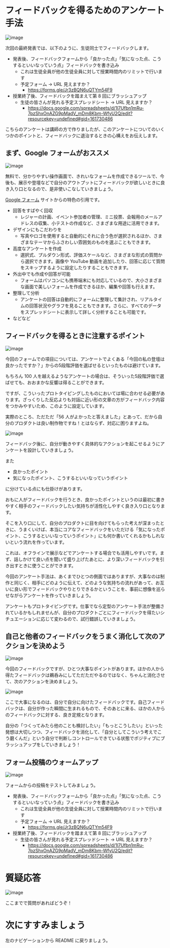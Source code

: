 # フィードバックを得るためのアンケート手法

![image](https://i.gyazo.com/1159ffd1fae17fe948b624657c3888b2.png)

次回の最終発表では、以下のように、生徒同士でフィードバックします。

- 発表後、フィードバックフォームから「良かった点」「気になった点、こうするといいなっていう点」フィードバックを書き込み
  - これは生徒全員が他の生徒全員に対して授業時間内のリミットで行います
  - 予定フォーム → URL 見えますか？
    - https://forms.gle/Jr3zBQN6uQTYm54F9
- 授業終了後、フィードバックを踏まえて第 8 回にブラッシュアップ
    - 生徒の皆さんが見れる予定スプレッドシート → URL 見えますか？
      - https://docs.google.com/spreadsheets/d/1l7Ufbn1mRu-7pzShxOnAZG9pMadV_mDm8Kbm-WfyU2Q/edit?resourcekey=undefined#gid=161730486

こちらのアンケートは講師の方で作りましたが、このアンケートについてのいくつかのポイントと、フィードバックに退治するときの心構えをお伝えします。

## まず、Google フォームがおススメ

![image](https://i.gyazo.com/846221691a1c317ed31b396b58f5beb7.jpg)

無料で、分かりやすい操作画面で、きれいなフォームを作成できるツールで、今後も、展示や登壇などで自分のアウトプットにフィードバックが欲しいときに良き入り口となるので、是非使いこなしていきましょう。

[Google フォーム](https://www.google.com/intl/ja_jp/forms/about/) サイトからの特色の引用です。

- 回答をすばやく回収
  - レジャーの計画、イベント参加者の管理、ミニ投票、会報用のメールアドレスの収集、小テストの作成など、さまざまな用途に活用できます。
- デザインにもこだわりを
  - 写真やロゴを使用すると自動的にそれに合う色が選択されるほか、さまざまなテーマからふさわしい雰囲気のものを選ぶこともできます。
- 高度なアンケートを作成
  - 選択式、プルダウン形式、評価スケールなど、さまざまな形式の質問から選択できます。画像や YouTube 動画を追加したり、回答に応じて質問をスキップするように設定したりすることもできます。
- 外出中でも作成や回答が可能
  - フォームはパソコンにも携帯端末にも対応しているので、大小さまざまな画面で美しいフォームを作成できるほか、編集や回答も行えます。
- 整理して分析
  - アンケートの回答は自動的にフォームに整理して集計され、リアルタイムの回答状況やグラフを見ることもできます。さらに、すべてのデータをスプレッドシートに表示して詳しく分析することも可能です。
- などなど

## フィードバックを得るときに注意するポイント

![image](https://i.gyazo.com/90b3db6d4436ddf34310fb6627eef4bc.png)

今回のフォームでの項目については、アンケートでよくある「今回の私の登壇は良かったですか？」からの5段階評価を選ばせるといったものは避けています。

もちろん 100 人を越えるようなアンケートの場合は、そういった5段階評価で選ばせても、おおまかな反響は得ることができます。

ですが、こういったプロトタイピングしたものにおいては場に合わせる必要があります。ざっくりした反応よりも対話に近い形の文章の方がフィードバック内容をつかみやすいため、このように設定しています。

実際のところ、ただただ「56 人がよかったと答えました」とあって、だから自分のプロダクトは良い制作物ですね！とはならず、対応に困りますよね。

![image](https://i.gyazo.com/45d5364401d00a85dad14631fec08085.png)

フィードバック後に、自分が動きやすく具体的なアクションを起こせるようにアンケートを設計していきましょう。

また

- 良かったポイント
- 気になったポイント、こうするといいなっていうポイント

に分けている点にも仕掛けがあります。

おもに人がフィードバックを行うとき、良かったポイントというのは最初に書きやすく相手のフィードバックしたい気持ちが活性化しやすく良き入り口となります。

そこを入り口にして、自分のプロダクトに目を向けてもらった考えが深まったときに、うまくいけば、本当にコアなフィードバックをいただける「気になったポイント、こうするといいなっていうポイント」にも何か書いてくれるかもしれないという流れを作っています。

これは、オフラインで展示などでアンケートする場合でも活用しやすいです。まず、話しかけて良い点を聞いて盛り上げたあとに、より深いフィードバックを引き出すときに使うことができます。

今回のアンケート手法は、あくまでひとつの側面ではありますが、大事なのは制作と同じく、相手にどのように伝えて、どのような気持ちの流れがあって、お互いに良い形でフィードバックやりとりできるかということを、事前に想像を巡らせながらアンケートを作っていきましょう。

アンケートもプロトタイピングです。仕事でなら定型のアンケート手法が整備されているかもしれませんが、自分のプロダクトごとにフィードバックを得たいシチュエーションに応じて変わるので、試行錯誤していきましょう。

## 自己と他者のフィードバックをうまく消化して次のアクションを決めよう

![image](https://i.gyazo.com/02f4ff68bfae2ac76ba1a88362f65e78.png)

今回のフィードバックですが、ひとつ大事なポイントがあります。ほかの人から得たフィードバックは鵜呑みにしてただただやるのではなく、ちゃんと消化させて、次のアクションを決めましょう。

![image](https://i.gyazo.com/1113fa1bf801156b5117c302ce9202fc.png)

ここで大事になるのは、自分で自分に向けたフィードバックです。自己フィードバックは、自分が作った瞬間に生まれるもので、そのあとに来る、ほかの人からのフィードバックに対する、良き定規となります。

自分の「つくってみたら他のことも検討したい」「もっとこうしたい」といった発想は大切しつつ、フィードバックを消化して、「自分としてこういう考えでこう磨くんだ」という自分で判断しコントロールできている状態でポジティブにブラッシュアップをしていきましょう！

## フォーム投稿のウォームアップ

![image](https://i.gyazo.com/0452504c09ed10930fc9036ff8f1038c.png)

フォームからの投稿をテストしてみましょう。

- 発表後、フィードバックフォームから「良かった点」「気になった点、こうするといいなっていう点」フィードバックを書き込み
  - これは生徒全員が他の生徒全員に対して授業時間内のリミットで行います
  - 予定フォーム → URL 見えますか？
    - https://forms.gle/Jr3zBQN6uQTYm54F9
- 授業終了後、フィードバックを踏まえて第 8 回にブラッシュアップ
    - 生徒の皆さんが見れる予定スプレッドシート → URL 見えますか？
      - https://docs.google.com/spreadsheets/d/1l7Ufbn1mRu-7pzShxOnAZG9pMadV_mDm8Kbm-WfyU2Q/edit?resourcekey=undefined#gid=161730486

# 質疑応答

![image](https://i.gyazo.com/aba8ccd625e7320883851b71ebd0caf2.png)

ここまでで質問があればどうぞ！

# 次にすすみましょう

左のナビゲーションから README に戻りましょう。

